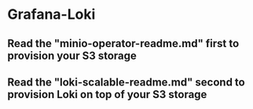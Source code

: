 # Grafana-Loki

## Read the "minio-operator-readme.md" first to provision your S3 storage
## Read the "loki-scalable-readme.md" second to provision Loki on top of your S3 storage
